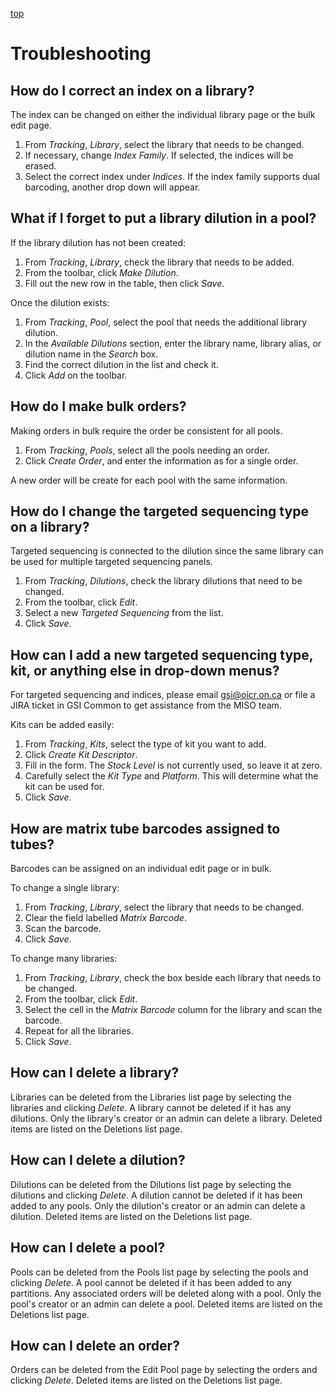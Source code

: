 <a name="trouble" href="#" id="toplink">top</a>

# Troubleshooting

## How do I correct an index on a library?
The index can be changed on either the individual library page or the bulk edit page.

1. From _Tracking_, _Library_, select the library that needs to be changed.
1. If necessary, change _Index Family_. If selected, the indices will be erased.
1. Select the correct index under _Indices_. If the index family supports dual barcoding, another drop down will appear.


## What if I forget to put a library dilution in a pool?
If the library dilution has not been created:

1. From _Tracking_, _Library_, check the library that needs to be added.
1. From the toolbar, click _Make Dilution_.
1. Fill out the new row in the table, then click _Save_.

Once the dilution exists:

1. From _Tracking_, _Pool_, select the pool that needs the additional library dilution.
1. In the _Available Dilutions_ section, enter the library name, library alias, or dilution name in the _Search_ box.
1. Find the correct dilution in the list and check it.
1. Click _Add_ on the toolbar.

## How do I make bulk orders?
Making orders in bulk require the order be consistent for all pools.

1. From _Tracking_, _Pools_, select all the pools needing an order.
1. Click _Create Order_, and enter the information as for a single order.

A new order will be create for each pool with the same information.

## How do I change the targeted sequencing type on a library?
Targeted sequencing is connected to the dilution since the same library can be used for multiple targeted sequencing panels.

1. From _Tracking_, _Dilutions_, check the library dilutions that need to be changed.
1. From the toolbar, click _Edit_.
1. Select a new _Targeted Sequencing_ from the list.
1. Click _Save_.

## How can I add a new targeted sequencing type, kit, or anything else in drop-down menus?
For targeted sequencing and indices, please email gsi@oicr.on.ca or file a JIRA ticket in GSI Common to get assistance from the MISO team.

Kits can be added easily:

1. From _Tracking_, _Kits_, select the type of kit you want to add.
1. Click _Create Kit Descriptor_.
1. Fill in the form. The _Stock Level_ is not currently used, so leave it at zero.
1. Carefully select the _Kit Type_ and _Platform_. This will determine what the kit can be used for.
1. Click _Save_.

## How are matrix tube barcodes assigned to tubes?
Barcodes can be assigned on an individual edit page or in bulk.

To change a single library:

1. From _Tracking_, _Library_, select the library that needs to be changed.
1. Clear the field labelled _Matrix Barcode_.
1. Scan the barcode.
1. Click _Save_.

To change many libraries:

1. From _Tracking_, _Library_, check the box beside each library that needs to be changed.
1. From the toolbar, click _Edit_.
1. Select the cell in the _Matrix Barcode_ column for the library and scan the barcode.
1. Repeat for all the libraries.
1. Click _Save_.

## How can I delete a library?
Libraries can be deleted from the Libraries list page by selecting the libraries and clicking _Delete_. A
library cannot be deleted if it has any dilutions. Only the library's creator or an admin can delete a library.
Deleted items are listed on the Deletions list page.

## How can I delete a dilution?
Dilutions can be deleted from the Dilutions list page by selecting the dilutions and clicking _Delete_. A
dilution cannot be deleted if it has been added to any pools. Only the dilution's creator or an admin can
delete a dilution. Deleted items are listed on the Deletions list page.

## How can I delete a pool?
Pools can be deleted from the Pools list page by selecting the pools and clicking _Delete_. A pool cannot
be deleted if it has been added to any partitions. Any associated orders will be deleted along with a pool.
Only the pool's creator or an admin can delete a pool. Deleted items are listed on the Deletions list page.

## How can I delete an order?
Orders can be deleted from the Edit Pool page by selecting the orders and clicking _Delete_. Deleted items
are listed on the Deletions list page.
